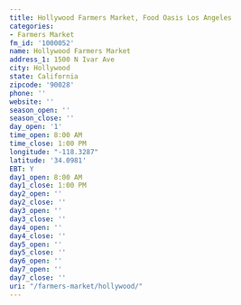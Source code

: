 ```yaml
---
title: Hollywood Farmers Market, Food Oasis Los Angeles
categories:
- Farmers Market
fm_id: '1000052'
name: Hollywood Farmers Market
address_1: 1500 N Ivar Ave
city: Hollywood
state: California
zipcode: '90028'
phone: ''
website: ''
season_open: ''
season_close: ''
day_open: '1'
time_open: 8:00 AM
time_close: 1:00 PM
longitude: "-118.3287"
latitude: '34.0981'
EBT: Y
day1_open: 8:00 AM
day1_close: 1:00 PM
day2_open: ''
day2_close: ''
day3_open: ''
day3_close: ''
day4_open: ''
day4_close: ''
day5_open: ''
day5_close: ''
day6_open: ''
day7_open: ''
day7_close: ''
uri: "/farmers-market/hollywood/"
---
```


